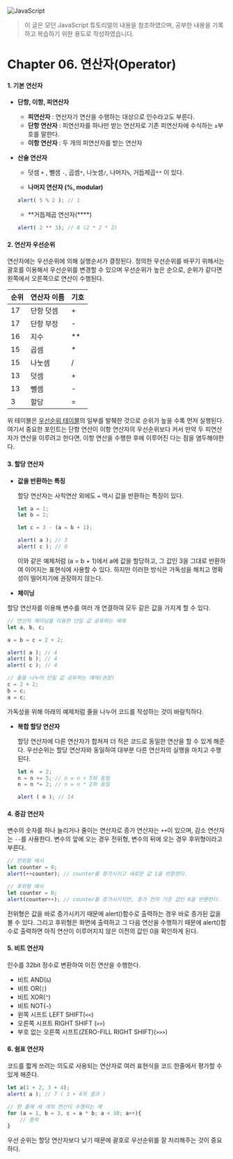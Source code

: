 ![JavaScript](https://user-images.githubusercontent.com/77887712/129684849-2b719287-96cb-4c24-833a-df4e90e96273.png)


> 이 글은 모던 JavaScript 튜토리얼의 내용을 참조하였으며, 공부한 내용을 기록하고 복습하기 위한 용도로 작성하였습니다.

# Chapter 06. 연산자(Operator)



#### 1. 기본 연산자

- **단항, 이항, 피연산자**
  - **피연산자** : 연산자가 연산을 수행하는 대상으로 인수라고도 부른다.
  - **단항 연산자** : 피연산자를 하나만 받는 연산자로 기존 피연산자에 수식하는 `±`부호를 말한다.
  - **이항 연산자** : 두 개의 피연산자를 받는 연산자
  
  

- **산술 연산자**
  - 덧셈 `+` , 뺄셈 `-`, 곱셈`*`, 나눗셈`/`, 나머지`%`, 거듭제곱`**` 이 있다.

  - **나머지 연산자 (%, modular)**

  ```javascript
  alert( 5 % 2 ); // 1
  ```

  - **거듭제곱 연산자(****)

  ```javascript
  alert( 2 ** 3); // 8 (2 * 2 * 2)
  ```



#### 2. 연산자 우선순위

연산자에는 우선순위에 의해 실행순서가 결정된다. 정의한 우선순위를 바꾸기 위해서는 괄호를 이용해서 우선순위를 변경할 수 있으며 우선순위가 높은 순으로, 순위가 같다면 왼쪽에서 오른쪽으로 연산이 수행된다.

| 순위 | 연산자 이름 | 기호 |
| ---- | ----------- | ---- |
| 17   | 단항 덧셈   | +    |
| 17   | 단항 부정   | -    |
| 16   | 지수        | **   |
| 15   | 곱셈        | *    |
| 15   | 나눗셈      | /    |
| 13   | 덧셈        | +    |
| 13   | 뺄셈        | -    |
| 3    | 할당        | =    |

위 테이블은 <a href="https://developer.mozilla.org/en-US/docs/Web/JavaScript/Reference/Operators/Operator_Precedence" alt="연산자 우선순위 테이블">우선순위 테이블</a>의 일부를 발췌한 것으로 순위가 높을 수록 먼저 실행된다. 여기서 중요한 포인트는 단항 연산이 이항 연산자의 우선순위보다 커서 만약 두 피연산자가 연산을 이루려고 한다면, 이항 연산을 수행한 후에 이루어진 다는 점을 염두해야한다. 



#### 3. 할당 연산자

- **값을 반환하는 특징**

  할당 연산자는 사칙연산 외에도 `=` 역시 값을 반환하는 특징이 있다.

  ```javascript
  let a = 1;
  let b = 2;
  
  let c = 3 - (a = b + 1);
  
  alert( a ); // 3
  alert( c ); // 0
  ```

  이와 같은 예제처럼 (a = b + 1)에서 a에 값을 할당하고, 그 값인 3을 그대로 반환하여 이어지는 표현식에 사용할 수 있다. 하지만 이러한 방식은 가독성을 해치고 명확성이 떨어지기에 권장하지 않는다.

- **체이닝**

할당 연산자를 이용해 변수를 여러 개 연결하여 모두 같은 값을 가지게 할 수 있다.

```javascript
// 연산자 체이닝을 이용한 단일 값 공유하는 예제
let a, b, c;

a = b = c = 2 + 2;

alert( a ); // 4
alert( b ); // 4
alert( c ); // 4

// 줄을 나누어 단일 값 공유하는 예제(권장)
c = 2 + 2;
b = c;
a = c;
```

가독성을 위해 아래의 예제처럼 줄을 나누어 코드를 작성하는 것이 바람직하다.

- **복합 할당 연산자** 

  할당 연산자에 다른 연산자가 합쳐져 더 적은 코드로 동일한 연산을 할 수 있게 해준다. 우선순위는 할당 연산자와 동일하여 대부분 다른 연산자의 실행을 마치고 수행된다.

  ```javascript
  let n  = 2;
  n = n += 5; // n = n + 5와 동일
  n = n *= 2; // n = n * 2와 동일
  
  alert ( n ); // 14
  ```

  

#### 4. 증감 연산자

변수의 숫자를 하나 늘리거나 줄이는 연산자로 증가 연산자는 `++`이 있으며, 감소 연산자는 `--`를 사용한다. 변수의 앞에 오는 경우 전위형, 변수의 뒤에 오는 경우 후위형이라고 부른다. 

```javascript
// 전위형 예시
let counter = 0;
alert(++counter); // counter를 증가시키고 새로운 값 1을 반환한다.

// 후위형 예시
let counter = 0;
alert(counter++); // counter를 증가시키지만, 증가 전의 기존 값인 0을 반환한다.
```

전위형은 값을 바로 증가시키기 때문에 alert()함수로 출력하는 경우 바로 증가된 값을 볼 수 있다. 그리고 후위형은 화면에 출력하고 그 다음 연산을 수행하기 때문에 alert()함수로 출력하면 아직 연산이 이루어지지 않은 이전의 값인 0을 확인하게 된다.

#### 5. 비트 연산자

인수를 32bit 정수로 변환하여 이진 연산을 수행한다.

- 비트 AND(`&`)
- 비트 OR(`|`)
- 비트 XOR(`^`)
- 비트 NOT(`~`)
- 왼쪽 시프트 LEFT SHIFT(`<<`)
- 오른쪽 시프트 RIGHT SHIFT (`>>`)
- 부호 없는 오른쪽 시프트(ZERO-FILL RIGHT SHIFT)(`>>>`)

#### 6. 쉼표 연산자

코드를 짧게 쓰려는 의도로 사용되는 연산자로 여러 표현식을 코드 한줄에서 평가할 수 있게 해준다.

```javascript
let a(1 + 2, 3 + 4);
alert( a ); // 7 ( 3 + 4의 결과 )

// 한 줄에 세 개의 연산이 수행되는 예
for (a = 1, b = 3, c = a * b; a < 10; a++){
    // 중략
}
```

우선 순위는 할당 연산자보다 낮기 때문에 괄호로 우선순위를 잘 처리해주는 것이 중요하다.
